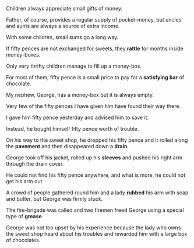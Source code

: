 Children always appreciate small gifts of money. 

Father, of course, provides a regular supply of pocket-money, but uncles and aunts are always a source of extra income. 

With some children, small sums go a long way. 

If fifty pences are not exchanged for sweets, they **rattle** for months inside money-boxes. 

Only very thrifty children manage to fill up a money-box. 

For most of them, fifty pence is a small price to pay for a **satisfying bar** of chocolate.





My nephew, George, has a money-box but it is always empty. 

Very few of the fifty pences I have given him have found their way there. 

I gave him fifty pence yesterday and advised him to save it. 

Instead, he bought himself fifty pence worth of trouble. 

On his way to the sweet shop, he dropped his fifty pence and it rolled along the **pavement** and then disappeared down a **drain**. 

George took off his jacket, rolled up his **sleeves** and pushed his right arm through the drain cover.

He could not find his fifty pence anywhere, and what is more, he could not get his arm out. 

A crowd of people gathered round him and a lady **rubbed** his arm with soap and butter, but George was firmly stuck. 

The fire-brigade was called and two firemen freed George using a special type of **grease**. 

George was not too upset by his experience because the lady who owns the sweet shop heard about his troubles and rewarded him with a large box of chocolates.